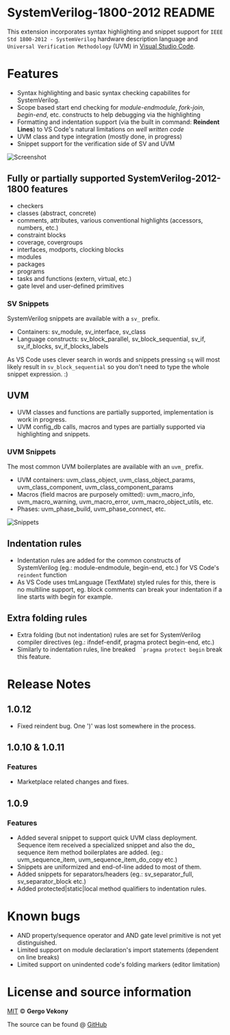 # SystemVerilog-1800-2012 README

This extension incorporates syntax highlighting and snippet support for `IEEE Std 1800-2012 - SystemVerilog` hardware description language and `Universal Verification Methodology` (UVM) in [Visual Studio Code](https://code.visualstudio.com/).

# Features
* Syntax highlighting and basic syntax checking capabilites for SystemVerilog.
* Scope based start end checking for *module-endmodule*, *fork-join*, *begin-end*, etc. constructs to help debugging via the highlighting
* Formatting and indentation support (via the built in command: **Reindent Lines**) to VS Code's natural limitations on *well written code*
* UVM class and type integration (mostly done, in progress)
* Snippet support for the verification side of SV and UVM

![Screenshot](https://github.com/gvekony/sv-1800-2012/raw/master/images/sv_screenshot_vs_code_dark.png)

## Fully or partially supported SystemVerilog-2012-1800 features
* checkers
* classes (abstract, concrete)
* comments, attributes, various conventional highlights (accessors, numbers, etc.)
* constraint blocks
* coverage, covergroups
* interfaces, modports, clocking blocks
* modules
* packages
* programs
* tasks and functions (extern, virtual, etc.)
* gate level and user-defined primitives

### SV Snippets
SystemVerilog snippets are available with a `sv_` prefix.

* Containers: sv_module, sv_interface, sv_class
* Language constructs: sv_block_parallel, sv_block_sequential, sv_if, sv_if_blocks, sv_if_blocks_labels

As VS Code uses clever search in words and snippets pressing `sq` will most likely result in `sv_block_sequential` so you don't need to type the whole snippet expression. :)

## UVM
* UVM classes and functions are partially supported, implementation is work in progress.
* UVM config_db calls, macros and types are partially supported via highlighting and snippets.

### UVM Snippets
The most common UVM boilerplates are available with an `uvm_` prefix.

* UVM containers: uvm_class_object, uvm_class_object_params, uvm_class_component, uvm_class_component_params
* Macros (field macros are purposely omitted): uvm_macro_info, uvm_macro_warning, uvm_macro_error, uvm_macro_object_utils, etc.
* Phases: uvm_phase_build, uvm_phase_connect, etc.

![Snippets](https://github.com/gvekony/sv-1800-2012/raw/master/images/vs_code_snippets.gif)

## Indentation rules
* Indentation rules are added for the common constructs of SystemVerilog (eg.: module-endmodule, begin-end, etc.) for VS Code's `reindent` function
* As VS Code uses tmLanguage (TextMate) styled rules for this, there is no multiline support, eg. block comments can break your indentation if a line starts with begin for example.

## Extra folding rules
* Extra folding (but not indentation) rules are set for SystemVerilog compiler directives (eg.: ifndef-endif, pragma protect begin-end, etc.)
* Similarly to indentation rules, line breaked `` `pragma protect begin`` break this feature.

# Release Notes
## 1.0.12
* Fixed reindent bug. One ')' was lost somewhere in the process.

## 1.0.10 & 1.0.11
### Features
* Marketplace related changes and fixes.

## 1.0.9
### Features
* Added several snippet to support quick UVM class deployment. Sequence item received a specialized snippet and also the do_ sequence item method boilerplates are added. (eg.: uvm_sequence_item, uvm_sequence_item_do_copy etc.)
* Snippets are uniformized and end-of-line added to most of them.
* Added snippets for separators/headers (eg.: sv_separator_full, sv_separator_block etc.)
* Added protected|static|local method qualifiers to indentation rules.

# Known bugs
* AND property/sequence operator and AND gate level primitive is not yet distinguished.
* Limited support on module declaration's import statements (dependent on line breaks)
* Limited support on unindented code's folding markers (editor limitation)


# License and source information

[MIT](https://github.com/gvekony/sv-1800-2012/blob/master/LICENSE.md) &copy; **Gergo Vekony**

The source can be found @ [GitHub](https://github.com/gvekony/sv-1800-2012)

